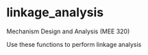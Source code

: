 # linkage_analysis
Mechanism Design and Analysis (MEE 320)

Use these functions to perform linkage analysis
